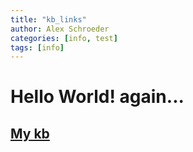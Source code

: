 ```yaml
---
title: "kb_links"
author: Alex Schroeder
categories: [info, test]
tags: [info]
---
```


# Hello World! again...

## [My kb](/Alex_kb/README.md)

